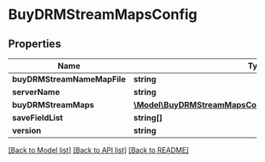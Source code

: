 # BuyDRMStreamMapsConfig

## Properties
Name | Type | Description | Notes
------------ | ------------- | ------------- | -------------
**buyDRMStreamNameMapFile** | **string** |  | 
**serverName** | **string** |  | 
**buyDRMStreamMaps** | [**\Model\BuyDRMStreamMapsConfigBuyDRMStreamMapConfig[]**](BuyDRMStreamMapsConfigBuyDRMStreamMapConfig.md) |  | 
**saveFieldList** | **string[]** |  | [optional] 
**version** | **string** |  | 

[[Back to Model list]](../README.md#documentation-for-models) [[Back to API list]](../README.md#documentation-for-api-endpoints) [[Back to README]](../README.md)


